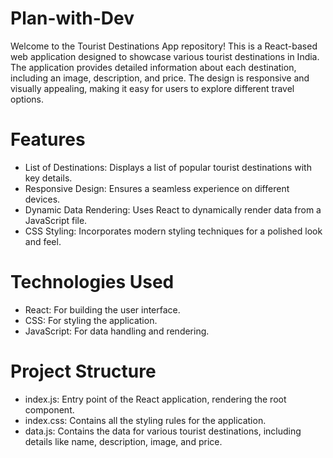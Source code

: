 # Plan-with-Dev

Welcome to the Tourist Destinations App repository! This is a React-based web application designed to showcase various tourist destinations in India. The application provides detailed information about each destination, including an image, description, and price. The design is responsive and visually appealing, making it easy for users to explore different travel options.

# Features
- List of Destinations: Displays a list of popular tourist destinations with key details.
- Responsive Design: Ensures a seamless experience on different devices.
- Dynamic Data Rendering: Uses React to dynamically render data from a JavaScript file.
- CSS Styling: Incorporates modern styling techniques for a polished look and feel.

# Technologies Used
- React: For building the user interface.
- CSS: For styling the application.
- JavaScript: For data handling and rendering.

# Project Structure
- index.js: Entry point of the React application, rendering the root component.
- index.css: Contains all the styling rules for the application.
- data.js: Contains the data for various tourist destinations, including details like name, description, image, and price.
